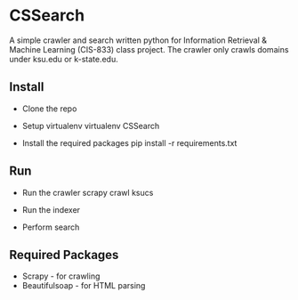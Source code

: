 # CSSearch

A simple crawler and search written python for Information Retrieval & Machine Learning (CIS-833) class project. The crawler only crawls domains under ksu.edu or k-state.edu.

## Install
* Clone the repo

* Setup virtualenv
virtualenv CSSearch

* Install the required packages
pip install -r requirements.txt

## Run
* Run the crawler
scrapy crawl ksucs

* Run the indexer

* Perform search

## Required Packages
* Scrapy - for crawling
* Beautifulsoap - for HTML parsing

